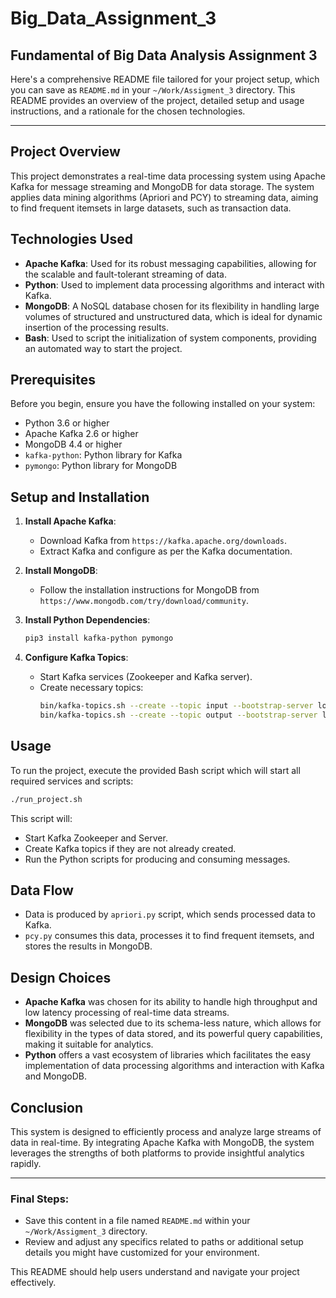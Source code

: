 # Big_Data_Assignment_3
## Fundamental of Big Data Analysis Assignment 3

Here's a comprehensive README file tailored for your project setup, which you can save as `README.md` in your `~/Work/Assigment_3` directory. This README provides an overview of the project, detailed setup and usage instructions, and a rationale for the chosen technologies.

---

## Project Overview
This project demonstrates a real-time data processing system using Apache Kafka for message streaming and MongoDB for data storage. The system applies data mining algorithms (Apriori and PCY) to streaming data, aiming to find frequent itemsets in large datasets, such as transaction data.

## Technologies Used
- **Apache Kafka**: Used for its robust messaging capabilities, allowing for the scalable and fault-tolerant streaming of data.
- **Python**: Used to implement data processing algorithms and interact with Kafka.
- **MongoDB**: A NoSQL database chosen for its flexibility in handling large volumes of structured and unstructured data, which is ideal for dynamic insertion of the processing results.
- **Bash**: Used to script the initialization of system components, providing an automated way to start the project.

## Prerequisites
Before you begin, ensure you have the following installed on your system:
- Python 3.6 or higher
- Apache Kafka 2.6 or higher
- MongoDB 4.4 or higher
- `kafka-python`: Python library for Kafka
- `pymongo`: Python library for MongoDB

## Setup and Installation
1. **Install Apache Kafka**:
   - Download Kafka from `https://kafka.apache.org/downloads`.
   - Extract Kafka and configure as per the Kafka documentation.

2. **Install MongoDB**:
   - Follow the installation instructions for MongoDB from `https://www.mongodb.com/try/download/community`.

3. **Install Python Dependencies**:
   ```bash
   pip3 install kafka-python pymongo
   ```

4. **Configure Kafka Topics**:
   - Start Kafka services (Zookeeper and Kafka server).
   - Create necessary topics:
     ```bash
     bin/kafka-topics.sh --create --topic input --bootstrap-server localhost:9092 --partitions 1 --replication-factor 1
     bin/kafka-topics.sh --create --topic output --bootstrap-server localhost:9092 --partitions 1 --replication-factor 1
     ```

## Usage
To run the project, execute the provided Bash script which will start all required services and scripts:
```bash
./run_project.sh
```
This script will:
- Start Kafka Zookeeper and Server.
- Create Kafka topics if they are not already created.
- Run the Python scripts for producing and consuming messages.

## Data Flow
- Data is produced by `apriori.py` script, which sends processed data to Kafka.
- `pcy.py` consumes this data, processes it to find frequent itemsets, and stores the results in MongoDB.

## Design Choices
- **Apache Kafka** was chosen for its ability to handle high throughput and low latency processing of real-time data streams.
- **MongoDB** was selected due to its schema-less nature, which allows for flexibility in the types of data stored, and its powerful query capabilities, making it suitable for analytics.
- **Python** offers a vast ecosystem of libraries which facilitates the easy implementation of data processing algorithms and interaction with Kafka and MongoDB.

## Conclusion
This system is designed to efficiently process and analyze large streams of data in real-time. By integrating Apache Kafka with MongoDB, the system leverages the strengths of both platforms to provide insightful analytics rapidly.

---

### Final Steps:
- Save this content in a file named `README.md` within your `~/Work/Assigment_3` directory.
- Review and adjust any specifics related to paths or additional setup details you might have customized for your environment.

This README should help users understand and navigate your project effectively.
